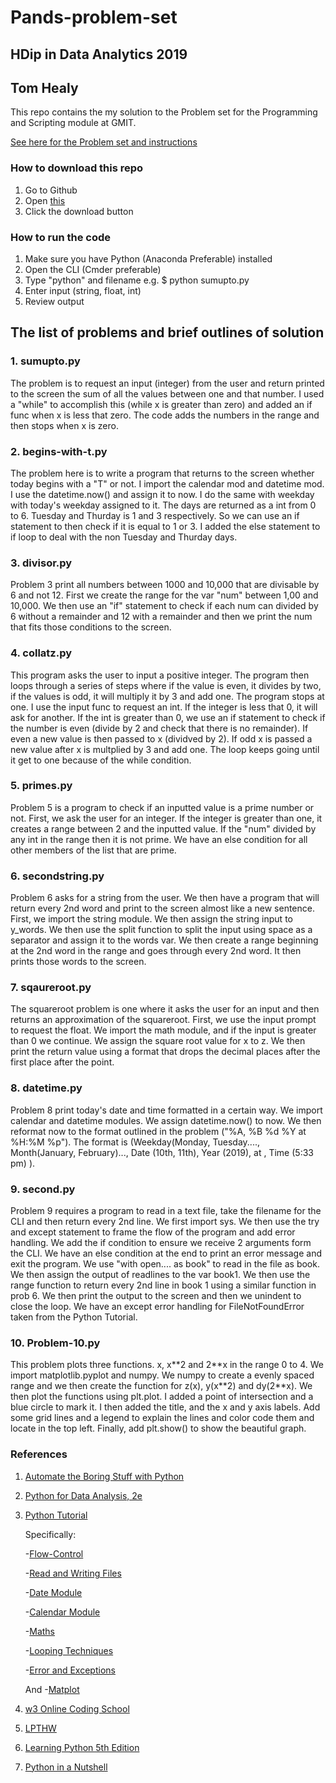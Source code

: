 <h1>Pands-problem-set<h3>
<h2>HDip in Data Analytics 2019<h2>
<h2>Tom Healy</h2> 

This repo contains the my solution to the Problem set for the Programming and Scripting module at GMIT.

[See here for the Problem set and instructions](https://github.com/ianmcloughlin/problems-pands-2019/raw/master/problems.pdf)

### How to download this repo
1. Go to Github
2. Open [this](https://github.com/tomhealy1/pands-problem-set)
3. Click the download button

### How to run the code
1. Make sure you have Python (Anaconda Preferable) installed
2. Open the CLI (Cmder preferable)
3. Type "python" and filename e.g. $ python sumupto.py
4. Enter input (string, float, int)
5. Review output

<h2> The list of problems and brief outlines of solution</h2> 
<h3><p>1. sumupto.py</p></h3> 
<p>The problem is to request an input (integer) from the user and return printed to the screen the sum of all the values between
   one and that number. I used a "while" to accomplish this (while x is greater than zero) and added an if func when x is less that zero. 
   The code adds the numbers in the range and then stops when x is zero.</p>
<h3><p>2. begins-with-t.py</p></h3>
<p>The problem here is to write a program that returns to the screen whether today begins with a "T" or not. I import the calendar mod and datetime mod. I use the datetime.now() and assign it to now. I do the same with weekday with today's weekday assigned to it. The days are returned as a int from 0 to 6. Tuesday and Thurday is 1 and 3 respectively. So we can use an if statement to then check if it is equal to 1 or 3. I added the else statement to if loop to deal with the non Tuesday and Thurday days.
<h3><p>3. divisor.py</p></h3>
<p>Problem 3 print all numbers between 1000 and 10,000 that are divisable by 6 and not 12. First we create the range for the var "num" between 1,00 and 10,000. We then use an "if" statement to check if each num can divided by 6 without a remainder and 12 with a remainder and then we print the num that fits those conditions to the screen.</p>
<h3><p>4. collatz.py</p></h3>
<p> This program asks the user to input a positive integer. The program then loops through a series of steps where if the value is even, it divides by two, if the values is odd, it will multiply it by 3 and add one. The program stops at one. I use the input func to request an int. If the integer is less that 0, it will ask for another. If the int is greater than 0, we use an if statement to check if the number is even (divide by 2 and check that there is no remainder). If even a new value is then passed to x (dividved by 2). If odd x is passed a new value after x is multplied by 3 and add one. The loop keeps going until it get to one because of the while condition.</p> 
<h3><p>5. primes.py</p></h3>
<p>Problem 5 is a program to check if an inputted value is a prime number or not. First, we ask the user for an integer. If the integer is greater than one, it creates a range between 2 and the inputted value. If the "num" divided by any int in the range then it is not prime. We have an else condition for all other members of the list that are prime.
<h3><p>6. secondstring.py</p></h3>
<p>Problem 6 asks for a string from the user. We then have a program that will return every 2nd word and print to the screen almost like a new sentence. First, we import the string module. We then assign the string input to y_words. We then use the split function to split the input using space as a separator and assign it to the words var. We then create a range beginning at the 2nd word in the range and goes through every 2nd word. It then prints those words to the screen.
<h3><p>7. sqaureroot.py</p></h3>
<p>The squareroot problem is one where it asks the user for an input and then returns an approximation of the squareroot. First, we use the input prompt to request the float. We import the math module, and if the input is greater than 0 we continue. We assign the square root value for x to z. We then print the return value using a format that drops the decimal places after the first place after the point. </p>
<h3><p>8. datetime.py</p></h3>
<p>Problem 8 print today's date and time formatted in a certain way. We import calendar and datetime modules. We assign datetime.now() to now. We then reformat now to the format outlined in the problem ("%A, %B %d %Y at %H:%M %p"). The format is (Weekday(Monday, Tuesday...., Month(January, February)..., Date (10th, 11th), Year (2019), at , Time (5:33 pm) ).</p>
<h3><p>9. second.py</p></h3>
<p>Problem 9 requires a program to read in a text file, take the filename for the CLI and then return every 2nd line. We first import sys. We then use the try and except statement to frame the flow of the program and add error handling. We add the if condition to ensure we receive 2 arguments form the CLI. We have an else condition at the end to print an error message and exit the program. We use "with open.... as book" to read in the file as book. We then assign the output of readlines to the var book1. We then use the range function to return every 2nd line in book 1 using a similar function in prob 6. We then print the output to the screen and then we unindent to close the loop. We have an except error handling for FileNotFoundError taken from the Python Tutorial. </p>
<h3><p>10. Problem-10.py</p></h3>
<p>This problem plots three functions. x, x**2 and 2**x in the range 0 to 4. We import matplotlib.pyplot and numpy. We numpy to create a evenly spaced range and we then create the function for z(x), y(x**2) and dy(2**x). We then plot the functions using plt.plot. I added a point of intersection and a blue circle to mark it. I then added the title, and the x and y axis labels. Add some grid lines and a legend to explain the lines and color code them and locate in the top left. Finally, add plt.show() to show the beautiful graph.


### References


1. [Automate the Boring Stuff with Python](https://automatetheboringstuff.com/)

2. [Python for Data Analysis, 2e](https://www.bookdepository.com/Python-for-Data-Analysis-2e-Wes-McKinney/9781491957660?redirected=true&utm_medium=Google&utm_campaign=Base1&utm_source=IE&utm_content=Python-for-Data-Analysis-2e&selectCurrency=EUR&w=AFFPAU96Q2VP05A80381&pdg=pla-104399445939:kwd-104399445939:cmp-711089934:adg-37476253379:crv-163904732377:pid-9781491957660:dev-c&gclid=CjwKCAiAiJPkBRAuEiwAEDXZZT72W6wFgoJjZ876F2c0lLHOjyhXNT-ybD4lmSzpbWpF6qrAi0zIDhoCDdMQAvD_BwE)

3. [Python Tutorial](https://docs.python.org/3/tutorial/)
   
   Specifically: 

   -[Flow-Control](https://docs.python.org/3/tutorial/controlflow.html)

   -[Read and Writing Files](https://docs.python.org/3/tutorial/inputoutput.html#reading-and-writing-files)

   -[Date Module](https://docs.python.org/3/tutorial/inputoutput.html#reading-and-writing-files)

   -[Calendar Module](https://docs.python.org/3/library/calendar.html)

   -[Maths](https://docs.python.org/3/library/math.html)

   -[Looping Techniques](https://docs.python.org/3/library/math.html)

   -[Error and Exceptions](https://docs.python.org/3/tutorial/errors.html)

   And
   -[Matplot](https://matplotlib.org/tutorials/introductory/pyplot.html#sphx-glr-tutorials-introductory-pyplot-py)
   
4. [w3 Online Coding School](https://www.w3schools.com/python/default.asp)

5. [LPTHW](https://learnpythonthehardway.org/)

6. [Learning Python 5th Edition](https://www.bookdepository.com/Learning-Python-Mark-Lutz/9781449355739?redirected=true&utm_medium=Google&utm_campaign=Base1&utm_source=IE&utm_content=Learning-Python&selectCurrency=EUR&w=AFFPAU96193P48A80380&pdg=aud-346191234601:pla-104399445939:kwd-104399445939:cmp-711089934:adg-37476253379:crv-163904732377:pid-9781449355739:dev-c&gclid=CjwKCAjwvuzkBRAhEiwA9E3FUkuRH9rv23Lo8fVuzos1UoCtJjP39onopq2TMHl85_9ZI54sBqOMWxoC7q4QAvD_BwE)

7. [Python in a Nutshell](https://www.bookdepository.com/Python-Nutshell-Alex-Martelli/9781449392925?ref=grid-view&qid=1553683715784&sr=1-1)
